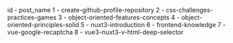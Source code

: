 id - post_name
1 - create-github-profile-repository
2 - css-challenges-practices-games
3 - object-oriented-features-concepts
4 - object-oriented-principles-solid
5 - nuxt3-introduction
6 - frontend-knowledge
7 - vue-google-recaptcha
8 - vue3-nuxt3-v-html-deep-selector
